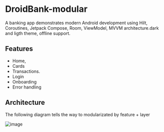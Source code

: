 # DroidBank-modular

A banking app demonstrates modern Android development using Hilt, Coroutines, Jetpack Compose, Room, ViewModel, MVVM architecture.dark and ligth theme, offline support.

## Features
* Home,
* Cards
* Transactions.
* Login
* Onboarding
* Error handling

## Architecture

The following diagram tells the way to modularizated by feature + layer


![image](https://github.com/sebacipolat/DroidBank-modular/assets/1523404/9e7da609-7c09-46fd-9c30-e3245d08dfb4)


